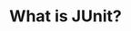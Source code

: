 ---
layout: page
title: What is JUnit?
permalink: /java/junit/lessons/whatisjunit.html
description: "What is JUnit?"
comments: true
signoff: true
redirect_to:
  - https://automationintesting.com/java/junit/lessons/whatisjunit.html
---